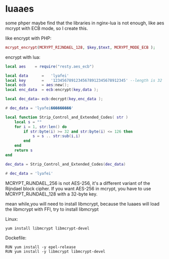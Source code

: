 # luaaes


some phper maybe find that the libraries in nginx-lua is not enough,
like aes mcrypt with ECB mode,
so  I create this.

like encrypt with PHP:
```php
mcrypt_encrypt(MCRYPT_RIJNDAEL_128, $key,$text, MCRYPT_MODE_ECB );
```

encrypt with lua:
```lua
local aes    = require("resty.aes_ecb")

local data      =   'lyafei'
local key       =   '12345678912345678912345678912345' --length is 32
local ecb       = aes:new();
local enc_data  = ecb:encrypt(key,data );

local dec_data= ecb:decrypt(key,enc_data );

# dec_data = 'lyafei���������'

local function Strip_Control_and_Extended_Codes( str )
    local s = ""
    for i = 1, str:len() do
        if str:byte(i) >= 32 and str:byte(i) <= 126 then
            s = s .. str:sub(i,i)
        end
    end
    return s
end

dec_data = Strip_Control_and_Extended_Codes(dec_data)

# dec_data = 'lyafei'
```

MCRYPT_RIJNDAEL_256 is not AES-256, it's a different variant of the Rijndael block cipher. If you want AES-256 in mcrypt, you have to use MCRYPT_RIJNDAEL_128 with a 32-byte key. 

mean while,you will need to install libmcrypt,
because the luaaes will load  the libmcrypt with FFI,
try to install libmcrypt

Linux:
```
yum install libmcrypt libmcrypt-devel
```

Dockefile:
```
RUN yum install -y epel-release
RUN yum install -y libmcrypt libmcrypt-devel
```